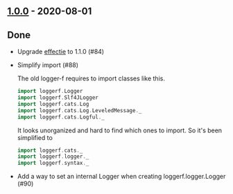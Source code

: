 ## [1.0.0](https://github.com/Kevin-Lee/logger-f/issues?utf8=%E2%9C%93&q=is%3Aissue+is%3Aclosed+milestone%3A%22milestone5%22) - 2020-08-01

## Done
* Upgrade [effectie](https://kevin-lee.github.io/effectie) to 1.1.0 (#84)
* Simplify import (#88)
  
  The old logger-f requires to import classes like this.
  ```scala
  import loggerf.Logger
  import loggerf.Slf4JLogger
  import loggerf.cats.Log
  import loggerf.cats.Log.LeveledMessage._
  import loggerf.cats.Logful._
  ```  
  It looks unorganized and hard to find which ones to import. So it's been simplified to
  ```scala
  import loggerf.cats._
  import loggerf.logger._
  import loggerf.syntax._
  ```
* Add a way to set an internal Logger when creating loggerf.logger.Logger (#90)